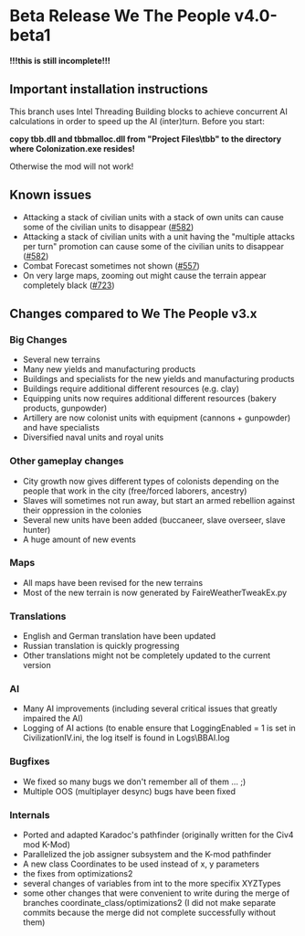 # Beta Release We The People v4.0-beta1
**!!!this is still incomplete!!!**

## Important installation instructions
This branch uses Intel Threading Building blocks to achieve concurrent AI calculations in order to speed up the AI (inter)turn. 
Before you start:

**copy tbb.dll and tbbmalloc.dll from "Project Files\tbb" to the directory where Colonization.exe resides!**

Otherwise the mod will not work!

## Known issues
* Attacking a stack of civilian units with a stack of own units can cause some of the civilian units to disappear ([#582](https://github.com/We-the-People-civ4col-mod/Mod/issues/582))
* Attacking a stack of civilian units with a unit having the "multiple attacks per turn" promotion can cause some of the civilian units to disappear ([#582](https://github.com/We-the-People-civ4col-mod/Mod/issues/582))
* Combat Forecast sometimes not shown ([#557](https://github.com/We-the-People-civ4col-mod/Mod/issues/557))
* On very large maps, zooming out might cause the terrain appear completely black ([#723](https://github.com/We-the-People-civ4col-mod/Mod/issues/723))


## Changes compared to We The People v3.x
### Big Changes
* Several new terrains
* Many new yields and manufacturing products
* Buildings and specialists for the new yields and manufacturing products
* Buildings require additional different resources (e.g. clay)
* Equipping units now requires additional different resources (bakery products, gunpowder)
* Artillery are now colonist units with equipment (cannons + gunpowder) and have specialists
* Diversified naval units and royal units

### Other gameplay changes
* City growth now gives different types of colonists depending on the people that work in the city (free/forced laborers, ancestry)
* Slaves will sometimes not run away, but start an armed rebellion against their oppression in the colonies
* Several new units have been added (buccaneer, slave overseer, slave hunter)
* A huge amount of new events

### Maps
* All maps have been revised for the new terrains
* Most of the new terrain is now generated by FaireWeatherTweakEx.py  

### Translations
* English and German translation have been updated
* Russian translation is quickly progressing
* Other translations might not be completely updated to the current version

### AI
* Many AI improvements (including several critical issues that greatly impaired the AI)  
* Logging of AI actions (to enable ensure that LoggingEnabled = 1 is set in CivilizationIV.ini, the log itself is found in Logs\BBAI.log  

### Bugfixes
* We fixed so many bugs we don't remember all of them ... ;)
* Multiple OOS (multiplayer desync) bugs have been fixed

### Internals
* Ported and adapted Karadoc's pathfinder (originally written for the Civ4 mod K-Mod)  
* Parallelized the job assigner subsystem and the K-mod pathfinder
* A new class Coordinates to be used instead of x, y parameters
* the fixes from optimizations2
* several changes of variables from int to the more specifix XYZTypes
* some other changes that were convenient to write during the merge of branches coordinate_class/optimizations2 (I did not make separate commits because the merge did not complete successfully without them)
